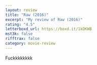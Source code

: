 ```yaml
---
layout: review
title: "Raw (2016)"
excerpt: "My review of Raw (2016)"
rating: "4.5"
letterboxd_url: https://boxd.it/1kDKWB
mst3k: false
rifftrax: false
category: movie-review
---
```


Fuckkkkkkkk
